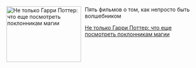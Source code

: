 <!--2025-06-10 15:30:49-->
<div class="yb">
  <div class="rss kino_teatr"><a href="https://www.kino-teatr.ru/blog/y2025/6-10/1806/" title="Не только Гарри Поттер: что еще посмотреть поклонникам магии"><img src="https://www.kino-teatr.ru/blog/6/0/1806/poster.jpg" width="196" height="147" align="left" hspace="5" style="margin: 0px 10px 0px 5px" alt="Не только Гарри Поттер: что еще посмотреть поклонникам магии"/></a>Пять фильмов о том, как непросто быть волшебником <p class="titl"><a href="https://www.kino-teatr.ru/blog/y2025/6-10/1806/">Не только Гарри Поттер: что еще посмотреть поклонникам магии</a></p></div>
</div>
